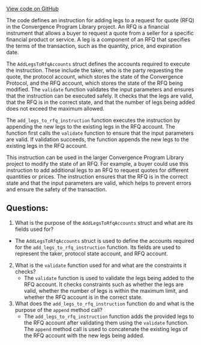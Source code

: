 [View code on GitHub](https://github.com/convergence-rfq/convergence-program-library/rfq/program/src/instructions/rfq/add_legs_to_rfq.rs)

The code defines an instruction for adding legs to a request for quote (RFQ) in the Convergence Program Library project. An RFQ is a financial instrument that allows a buyer to request a quote from a seller for a specific financial product or service. A leg is a component of an RFQ that specifies the terms of the transaction, such as the quantity, price, and expiration date.

The `AddLegsToRfqAccounts` struct defines the accounts required to execute the instruction. These include the taker, who is the party requesting the quote, the protocol account, which stores the state of the Convergence Protocol, and the RFQ account, which stores the state of the RFQ being modified. The `validate` function validates the input parameters and ensures that the instruction can be executed safely. It checks that the legs are valid, that the RFQ is in the correct state, and that the number of legs being added does not exceed the maximum allowed.

The `add_legs_to_rfq_instruction` function executes the instruction by appending the new legs to the existing legs in the RFQ account. The function first calls the `validate` function to ensure that the input parameters are valid. If validation succeeds, the function appends the new legs to the existing legs in the RFQ account.

This instruction can be used in the larger Convergence Program Library project to modify the state of an RFQ. For example, a buyer could use this instruction to add additional legs to an RFQ to request quotes for different quantities or prices. The instruction ensures that the RFQ is in the correct state and that the input parameters are valid, which helps to prevent errors and ensure the safety of the transaction.
## Questions: 
 1. What is the purpose of the `AddLegsToRfqAccounts` struct and what are its fields used for?
   - The `AddLegsToRfqAccounts` struct is used to define the accounts required for the `add_legs_to_rfq_instruction` function. Its fields are used to represent the taker, protocol state account, and RFQ account.
2. What is the `validate` function used for and what are the constraints it checks?
   - The `validate` function is used to validate the legs being added to the RFQ account. It checks constraints such as whether the legs are valid, whether the number of legs is within the maximum limit, and whether the RFQ account is in the correct state.
3. What does the `add_legs_to_rfq_instruction` function do and what is the purpose of the `append` method call?
   - The `add_legs_to_rfq_instruction` function adds the provided legs to the RFQ account after validating them using the `validate` function. The `append` method call is used to concatenate the existing legs of the RFQ account with the new legs being added.